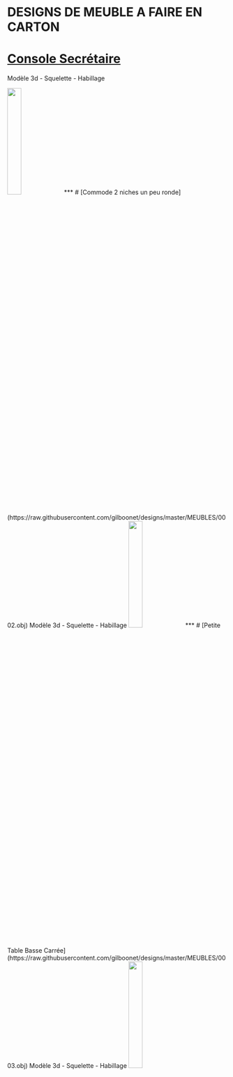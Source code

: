 # DESIGNS DE MEUBLE A FAIRE EN CARTON

# [Console Secrétaire](https://raw.githubusercontent.com/gilboonet/designs/master/MEUBLES/0001.obj)
Modèle 3d - Squelette - Habillage

<img src="https://raw.githubusercontent.com/gilboonet/designs/master/MEUBLES/0001.png" width=25% height=25%>
***
# [Commode 2 niches un peu ronde](https://raw.githubusercontent.com/gilboonet/designs/master/MEUBLES/0002.obj)
Modèle 3d - Squelette - Habillage

<img src="https://raw.githubusercontent.com/gilboonet/designs/master/MEUBLES/0002.png" width=25% height=25%>
***
# [Petite Table Basse Carrée](https://raw.githubusercontent.com/gilboonet/designs/master/MEUBLES/0003.obj)
Modèle 3d - Squelette - Habillage

<img src="https://raw.githubusercontent.com/gilboonet/designs/master/MEUBLES/0003.png" width=25% height=25%>
